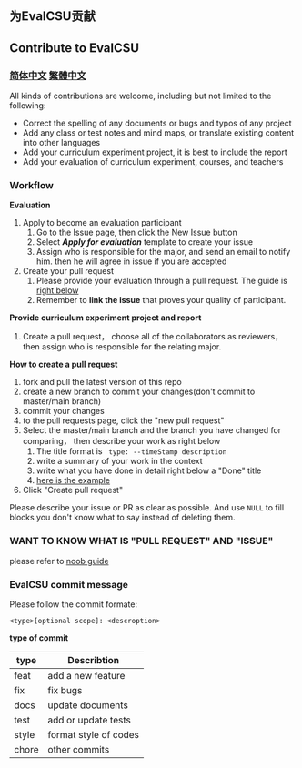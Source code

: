 ## 为EvalCSU贡献
## Contribute to EvalCSU
### [简体中文](CONTRIBUTION_zh_simplify.md) [繁體中文](CONTRIBUTION_zh_tradition.md)

All kinds of contributions are welcome, including but not limited to the following:

- Correct the spelling of any documents or bugs and typos of any project
- Add any class or test notes and mind maps, or translate existing content into other languages
- Add your curriculum  experiment project, it is best to include the report
- Add your evaluation of curriculum  experiment, courses, and teachers
   
### Workflow
**Evaluation**
1. Apply to become an evaluation participant
   1. Go to the Issue page, then click the New Issue button
   2. Select ***Apply for evaluation*** template to create your issue
   3. Assign who is responsible for the major, and send an email to notify him. then he will agree in issue if you are accepted
2. Create your pull request
   1. Please provide your evaluation through a pull request. The guide is [right below](#26-)
   2. Remember to **link the issue** that proves your quality of participant.

**Provide curriculum experiment project and report**
 
1. Create a pull request， choose all of the collaborators as reviewers， then assign who is responsible for the relating major.

**How to create a pull request**

1. fork and pull the latest version of this repo
2. create a new branch to commit your changes(don't commit to master/main branch)
3. commit your changes
4. to the pull requests page, click the "new pull request"
5. Select the master/main branch and the branch you have changed for comparing， then describe your work as right below
   1. The title format is ``` type: --timeStamp description```
   2. write a summary of your work in the context
   3. write what you have done in detail right below a "Done" title
   4. [here is the example](https://github.com/Jacob953/evalcsu/pull/3)
6. Click "Create pull request"

Please describe your issue or PR as clear as possible. And use ``NULL`` to fill blocks you don't know what to say instead of deleting them.

### WANT TO KNOW WHAT IS "PULL REQUEST" AND "ISSUE"
please refer to [noob guide](NOOBGUIDE.md)

### EvalCSU commit message

Please follow the commit formate:

```
<type>[optional scope]: <descroption>
```

**type of commit**

  <table margin="center">
    <thead>
        <tr>
            <th>type</th>
          	<th>Describtion</th>
        </tr>
    </thead>
    <tbody>
        <tr>
            <td>feat</td>
            <td>add a new feature</td>
        </tr>
      	<tr>
            <td>fix</td>
            <td>fix bugs</td>
     		</tr>
     	 	<tr>
            <td>docs</td>
            <td>update documents</td>
      	</tr>
      	<tr>
            <td>test</td>
            <td>add or update tests</td>
      	</tr>
      	<tr>
            <td>style</td>
            <td>format style of codes</td>
      	</tr>
      	<tr>
            <td>chore</td>
            <td>other commits</td>
      	</tr>
    </tbody>
  </table>
</div>